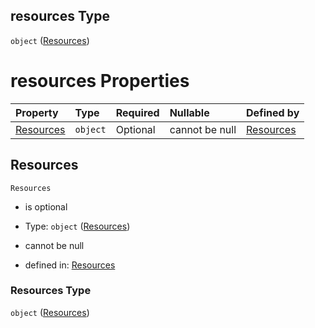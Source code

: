 ## resources Type

`object` ([Resources](resources-resources.md))

# resources Properties

| Property                | Type     | Required | Nullable       | Defined by                                                                                           |
| :---------------------- | :------- | :------- | :------------- | :--------------------------------------------------------------------------------------------------- |
| [Resources](#resources) | `object` | Optional | cannot be null | [Resources](resources-resources-properties-resources.md "#/resources/properties/Resources") |

## Resources



`Resources`

*   is optional

*   Type: `object` ([Resources](resources-resources-properties-resources.md))

*   cannot be null

*   defined in: [Resources](resources-resources-properties-resources.md "#/resources/properties/Resources")

### Resources Type

`object` ([Resources](resources-resources-properties-resources.md))
